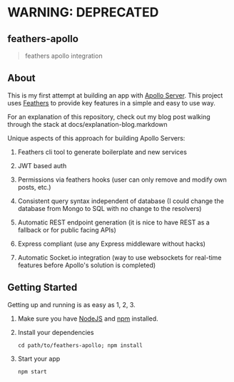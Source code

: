 # WARNING: DEPRECATED
## feathers-apollo

> feathers apollo integration

## About

This is my first attempt at building an app with [Apollo Server](http://www.apollostack.com/). 
This project uses [Feathers](http://feathersjs.com) to provide key features in a simple and easy to use way.

For an explanation of this repository, check out my blog post walking through the stack at docs/explanation-blog.markdown

Unique aspects of this approach for building Apollo Servers:


1. Feathers cli tool to generate boilerplate and new services

2. JWT based auth

3. Permissions via feathers hooks (user can only remove and modify own posts, etc.)

4. Consistent query syntax independent of database (I could change the database from Mongo to SQL with no change to the resolvers)

5. Automatic REST endpoint generation (it is nice to have REST as a fallback or for public facing APIs)

6. Express compliant (use any Express middleware without hacks)

7. Automatic Socket.io integration (way to use websockets for real-time features before Apollo's solution is completed)

## Getting Started

Getting up and running is as easy as 1, 2, 3.

1. Make sure you have [NodeJS](https://nodejs.org/) and [npm](https://www.npmjs.com/) installed.
2. Install your dependencies
    
    ```
    cd path/to/feathers-apollo; npm install
    ```

3. Start your app
    
    ```
    npm start
    ```
